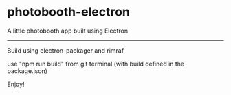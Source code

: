 # photobooth-electron
A little photobooth app built using Electron

---------------------------------------------------------------------

Build using electron-packager and rimraf

use "npm run build" from git terminal (with build defined in the package.json)


Enjoy!

